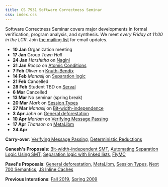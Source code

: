 ```yaml
---
title: CS 7931 Software Correctness Seminar
css: index.css
---
```


Software Correctness Seminar covers major developments in formal
verification, program analysis, and synthesis. We meet *every Friday
at 11:00 in the LCR*. Join [the mailing
list](https://groups.google.com/forum/#!forum/uofu-scs-seminar/join)
for email updates.

- **10 Jan** Organization meeting
- **17 Jan** Group *Town Hall*
- **24 Jan** *Harshitha* on [Nagini](http://pm.inf.ethz.ch/publications/getpdf.php?bibname=Own&id=EilersMueller18.pdf)
- **31 Jan** *Rocco* on [Atomic Conditions](https://people.inf.ethz.ch/suz/publications/popl20.pdf)
-  **7 Feb** *Oliver* on [Knuth-Bendix](https://academic.oup.com/comjnl/article/34/1/2/427931)
- **14 Feb** *Manasij* on [Separation logic](https://cacm.acm.org/magazines/2019/2/234356-separation-logic/fulltext)
- **21 Feb** Cancelled
- **28 Feb** Student TBD on [Serval](https://unsat.cs.washington.edu/papers/nelson-serval.pdf)
-  **6 Mar** Cancelled
- **13 Mar** No seminar (spring break)
- **20 Mar** *Mark* on [Session Types](https://arxiv.org/abs/1902.00544.pdf)
- **27 Mar** *Manasij* on [Bit-width-independence](https://arxiv.org/pdf/1905.10434.pdf)
-  **3 Apr** *John* on [General deforestation](http://homepages.inf.ed.ac.uk/wadler/papers/deforest/deforest.ps)
- **10 Apr** *Mariam* on [Verifying Message Passing](https://link.springer.com/chapter/10.1007/978-3-319-96142-2_23)
- **17 Apr** *Thanson* on [MetaLibm](https://hal.archives-ouvertes.fr/hal-01513490/document)
- **24 Apr** 

**Carry-over**:
[Verifying Message Passing](https://link.springer.com/chapter/10.1007/978-3-319-96142-2_23),
[Deterministic Reductions](https://ieeexplore.ieee.org/document/6545904)

**Ganesh's Proposals**:
[Bit-width-independent SMT](https://arxiv.org/pdf/1905.10434.pdf),
[Automating Separation Logic Using SMT](http://www.cs.yale.edu/homes/piskac/papers/2013PiskacWiesZuffreySepLog.pdf),
[Separation logic with linked lists](https://research.cs.wisc.edu/wpis/papers/tr1800.pdf),
[FlyMC](https://ucare.cs.uchicago.edu/pdf/eurosys19-flyMC.pdf)

**Pavel's Proposals**:
[General deforestation](http://homepages.inf.ed.ac.uk/wadler/papers/deforest/deforest.ps),
[MetaLibm](https://hal.archives-ouvertes.fr/hal-01513490/document),
[Session Types](https://arxiv.org/abs/1902.00544.pdf),
[Next 700 Semantics](https://drops.dagstuhl.de/opus/volltexte/2019/10552/pdf/LIPIcs-SNAPL-2019-9.pdf),
[JS Inline Caches](http://iacoma.cs.uiuc.edu/iacoma-papers/pldi19_2.pdf)


**Previous Interations**: [Fall 2019](fa19.html), [Spring 2009](sp09.html)
